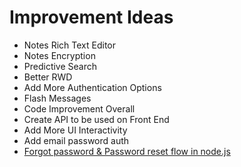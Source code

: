 # Improvement Ideas

* Notes Rich Text Editor
* Notes Encryption
* Predictive Search
* Better RWD
* Add More Authentication Options
* Flash Messages
* Code Improvement Overall
* Create API to be used on Front End
* Add More UI Interactivity
* Add email password auth
* [Forgot password &amp; Password reset flow in node.js ](https://dev.to/cyberwolves/how-to-implement-password-reset-via-email-in-node-js-132m)
